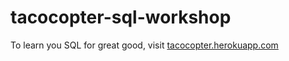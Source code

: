 # tacocopter-sql-workshop

To learn you SQL for great good, visit <a href='http://tacocopter.herokuapp.com'/>tacocopter.herokuapp.com</a>

